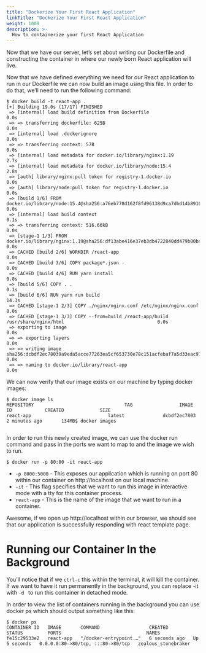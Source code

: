 ```yaml
---
title: "Dockerize Your First React Application"
linkTitle: "Dockerize Your First React Application"
weight: 1009
description: >-
  How to containerize your first React Application
---
```


Now that we have our server, let’s set about writing our Dockerfile and constructing the container in where our newly born React application will live.

Now that we have defined everything we need for our React application to run in our Dockerfile we can now build an image using this file. In order to do that, we’ll need to run the following command:

```
$ docker build -t react-app .
[+] Building 19.0s (17/17) FINISHED
 => [internal] load build definition from Dockerfile                                                               0.0s
 => => transferring dockerfile: 625B                                                                               0.0s
 => [internal] load .dockerignore                                                                                  0.0s
 => => transferring context: 57B                                                                                   0.0s
 => [internal] load metadata for docker.io/library/nginx:1.19                                                      2.7s
 => [internal] load metadata for docker.io/library/node:15.4                                                       2.8s
 => [auth] library/nginx:pull token for registry-1.docker.io                                                       0.0s
 => [auth] library/node:pull token for registry-1.docker.io                                                        0.0s
 => [build 1/6] FROM docker.io/library/node:15.4@sha256:a76eb778d162f8fd96138d9ca7dbd14b8916c201775a97d2f2aa22e9f  0.0s
 => [internal] load build context                                                                                  0.1s
 => => transferring context: 516.66kB                                                                              0.0s
 => [stage-1 1/3] FROM docker.io/library/nginx:1.19@sha256:df13abe416e37eb3db4722840dd479b00ba193ac6606e7902331dc  0.0s
 => CACHED [build 2/6] WORKDIR /react-app                                                                          0.0s
 => CACHED [build 3/6] COPY package*.json .                                                                        0.0s
 => CACHED [build 4/6] RUN yarn install                                                                            0.0s
 => [build 5/6] COPY . .                                                                                           0.1s
 => [build 6/6] RUN yarn run build                                                                                14.3s
 => CACHED [stage-1 2/3] COPY ./nginx/nginx.conf /etc/nginx/nginx.conf                                             0.0s
 => CACHED [stage-1 3/3] COPY --from=build /react-app/build /usr/share/nginx/html                                  0.0s
 => exporting to image                                                                                             0.0s
 => => exporting layers                                                                                            0.0s
 => => writing image sha256:dcbdf2ec78039a9eda5acce77263ea5cf653730e78c151acfebaf7a5d33eac97                       0.0s
 => => naming to docker.io/library/react-app                                                                       0.0s
```

We can now verify that our image exists on our machine by typing docker images:

```
$ docker image ls
REPOSITORY                                 TAG                 IMAGE ID            CREATED             SIZE
react-app                            latest              dcbdf2ec7803        2 minutes ago       134MB$ docker images


```

In order to run this newly created image, we can use the docker run command and pass in the ports we want to map to and the image we wish to run.

```
$ docker run -p 80:80 -it react-app

```

- `-p 8000:5000` - This exposes our application which is running on port 80 within our container on http://localhost on our local machine.
- `-it` - This flag specifies that we want to run this image in interactive mode with a tty for this container process.
- `react-app` - This is the name of the image that we want to run in a container.

Awesome, if we open up http://localhost within our browser, we should see that our application is successfully responding with react template page.

# Running our Container In the Background

You’ll notice that if we `ctrl-c` this within the terminal, it will kill the container. If we want to have it run permanently in the background, you can replace -it with `-d ` to run this container in detached mode.

In order to view the list of containers running in the background you can use docker ps which should output something like this:

```
$ docker ps
CONTAINER ID   IMAGE       COMMAND                  CREATED         STATUS         PORTS                               NAMES
fe15c29533e2   react-app   "/docker-entrypoint.…"   6 seconds ago   Up 5 seconds   0.0.0.0:80->80/tcp, :::80->80/tcp   zealous_stonebraker

```

